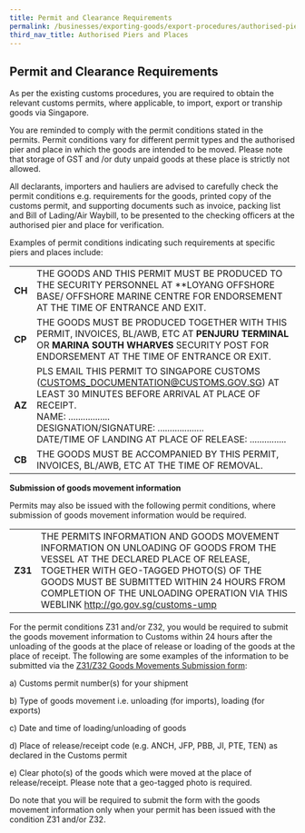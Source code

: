 ```yaml
---
title: Permit and Clearance Requirements
permalink: /businesses/exporting-goods/export-procedures/authorised-piers-places/permit-and-clearance-requirements/
third_nav_title: Authorised Piers and Places
---
```

## Permit and Clearance Requirements

As per the existing customs procedures, you are required to obtain the relevant customs permits, where applicable, to import, export or tranship goods via Singapore.

You are reminded to comply with the permit conditions stated in the permits. Permit conditions vary for different permit types and the authorised pier and place in which the goods are intended to be moved. Please note that storage of GST and /or duty unpaid goods at these place is strictly not allowed.

All declarants, importers and hauliers are advised to carefully check the permit conditions e.g. requirements for the goods, printed copy of the customs permit, and supporting documents such as invoice, packing list and Bill of Lading/Air Waybill, to be presented to the checking officers at the authorised pier and place for verification.

Examples of permit conditions indicating such requirements at specific piers and places include:

|  |  |  
|---|---|
| **CH** | THE GOODS AND THIS PERMIT MUST BE PRODUCED TO THE SECURITY PERSONNEL AT **LOYANG OFFSHORE BASE/ OFFSHORE MARINE CENTRE FOR ENDORSEMENT AT THE TIME OF ENTRANCE AND EXIT. |  
| **CP** |  THE GOODS MUST BE PRODUCED TOGETHER WITH THIS PERMIT, INVOICES, BL/AWB, ETC AT **PENJURU TERMINAL** OR **MARINA SOUTH WHARVES** SECURITY POST FOR ENDORSEMENT AT THE TIME OF ENTRANCE OR EXIT.|  
| **AZ** | PLS EMAIL THIS PERMIT TO SINGAPORE CUSTOMS (CUSTOMS_DOCUMENTATION@CUSTOMS.GOV.SG) AT LEAST 30 MINUTES BEFORE ARRIVAL AT PLACE OF RECEIPT. <br> NAME: .................  <br> DESIGNATION/SIGNATURE: ................... <br> DATE/TIME OF LANDING AT PLACE OF RELEASE: ............... |  
| **CB** | THE GOODS MUST BE ACCOMPANIED BY THIS PERMIT, INVOICES, BL/AWB, ETC AT THE TIME OF REMOVAL.|

**Submission of goods movement information**

Permits may also be issued with the following permit conditions, where submission of goods movement information would be required.

|  |  |  
|---|---|
| **Z31** | THE PERMITS INFORMATION AND GOODS MOVEMENT INFORMATION ON UNLOADING OF GOODS FROM THE VESSEL AT THE DECLARED PLACE OF RELEASE, TOGETHER WITH GEO-TAGGED PHOTO(S) OF THE GOODS MUST BE SUBMITTED WITHIN 24 HOURS FROM COMPLETION OF THE UNLOADING OPERATION VIA THIS WEBLINK http://go.gov.sg/customs-ump

For the permit conditions Z31 and/or Z32, you would be required to submit the goods movement information to Customs within 24 hours after the unloading of the goods at the place of release or loading of the goods at the place of receipt. The following are some examples of the information to be submitted via the [Z31/Z32 Goods Movements Submission form](http://go.gov.sg/customs-ump):

a) Customs permit number(s) for your shipment

b) Type of goods movement i.e. unloading (for imports), loading (for exports)

c) Date and time of loading/unloading of goods

d) Place of release/receipt code (e.g. ANCH, JFP, PBB, JI, PTE, TEN) as declared in the Customs permit

e) Clear photo(s) of the goods which were moved at the place of release/receipt. Please note that a geo-tagged photo is required.

Do note that you will be required to submit the form with the goods movement information only when your permit has been issued with the condition Z31 and/or Z32.